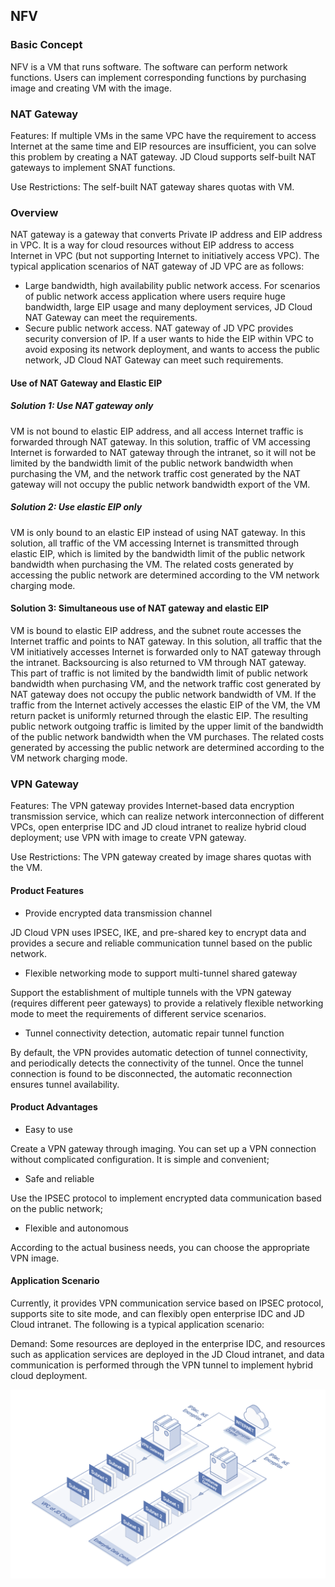 ## **NFV**

### Basic Concept

NFV is a VM that runs software. The software can perform network functions. Users can implement corresponding functions by purchasing image and creating VM with the image.



### **NAT Gateway**

Features: If multiple VMs in the same VPC have the requirement to access Internet at the same time and EIP resources are insufficient, you can solve this problem by creating a NAT gateway. JD Cloud supports self-built NAT gateways to implement SNAT functions.

Use Restrictions: The self-built NAT gateway shares quotas with VM.



### **Overview**

NAT gateway is a gateway that converts Private IP address and EIP address in VPC. It is a way for cloud resources without EIP address to access Internet in VPC (but not supporting Internet to initiatively access VPC). The typical application scenarios of NAT gateway of JD VPC are as follows:

- Large bandwidth, high availability public network access. For scenarios of public network access application where users require huge bandwidth, large EIP usage and many deployment services, JD Cloud NAT Gateway can meet the requirements.
- Secure public network access. NAT gateway of JD VPC provides security conversion of IP. If a user wants to hide the EIP within VPC to avoid exposing its network deployment, and wants to access the public network, JD Cloud NAT Gateway can meet such requirements.



#### **Use of NAT Gateway and Elastic EIP**

##### **Solution 1: Use NAT gateway only**

VM is not bound to elastic EIP address, and all access Internet traffic is forwarded through NAT gateway. In this solution, traffic of VM accessing Internet is forwarded to NAT gateway through the intranet, so it will not be limited by the bandwidth limit of the public network bandwidth when purchasing the VM, and the network traffic cost generated by the NAT gateway will not occupy the public network bandwidth export of the VM.

##### **Solution 2: Use elastic EIP only**

VM is only bound to an elastic EIP instead of using NAT gateway. In this solution, all traffic of the VM accessing Internet is transmitted through elastic EIP, which is limited by the bandwidth limit of the public network bandwidth when purchasing the VM. The related costs generated by accessing the public network are determined according to the VM network charging mode.

#### **Solution 3: Simultaneous use of NAT gateway and elastic EIP**

VM is bound to elastic EIP address, and the subnet route accesses the Internet traffic and points to NAT gateway. In this solution, all traffic that the VM initiatively accesses Internet is forwarded only to NAT gateway through the intranet. Backsourcing is also returned to VM through NAT gateway. This part of traffic is not limited by the bandwidth limit of public network bandwidth when purchasing VM, and the network traffic cost generated by NAT gateway does not occupy the public network bandwidth of VM. If the traffic from the Internet actively accesses the elastic EIP of the VM, the VM return packet is uniformly returned through the elastic EIP. The resulting public network outgoing traffic is limited by the upper limit of the bandwidth of the public network bandwidth when the VM purchases. The related costs generated by accessing the public network are determined according to the VM network charging mode.



### **VPN Gateway**

Features: The VPN gateway provides Internet-based data encryption transmission service, which can realize network interconnection of different VPCs, open enterprise IDC and JD cloud intranet to realize hybrid cloud deployment; use VPN with image to create VPN gateway.

Use Restrictions: The VPN gateway created by image shares quotas with the VM.



#### Product Features

- Provide encrypted data transmission channel

JD Cloud VPN uses IPSEC, IKE, and pre-shared key to encrypt data and provides a secure and reliable communication tunnel based on the public network.

- Flexible networking mode to support multi-tunnel shared gateway

Support the establishment of multiple tunnels with the VPN gateway (requires different peer gateways) to provide a relatively flexible networking mode to meet the requirements of different service scenarios.

- Tunnel connectivity detection, automatic repair tunnel function

By default, the VPN provides automatic detection of tunnel connectivity, and periodically detects the connectivity of the tunnel. Once the tunnel connection is found to be disconnected, the automatic reconnection ensures tunnel availability.



#### **Product Advantages**

- Easy to use 

Create a VPN gateway through imaging. You can set up a VPN connection without complicated configuration. It is simple and convenient; 

- Safe and reliable 

Use the IPSEC protocol to implement encrypted data communication based on the public network; 

- Flexible and autonomous 

According to the actual business needs, you can choose the appropriate VPN image.



#### Application Scenario

Currently, it provides VPN communication service based on IPSEC protocol, supports site to site mode, and can flexibly open enterprise IDC and JD Cloud intranet. The following is a typical application scenario:

Demand: Some resources are deployed in the enterprise IDC, and resources such as application services are deployed in the JD Cloud intranet, and data communication is performed through the VPN tunnel to implement hybrid cloud deployment.

![](/image/Networking/Virtual-Private-Cloud/NFV.jpg)